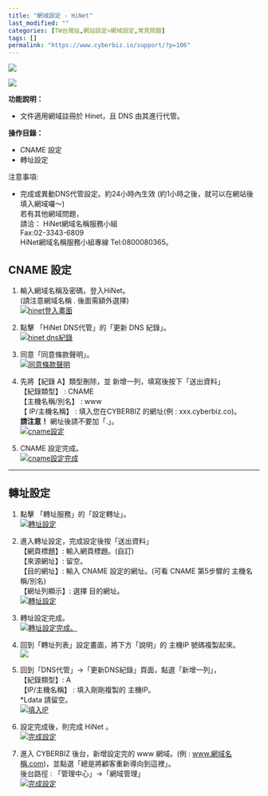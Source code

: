 ```yaml
---
title: "網域設定 - HiNet"
last_modified: ""
categories: [TW台灣站,網站設定>網域設定,常見問題]
tags: []
permalink: "https://www.cyberbiz.io/support/?p=106"
---
```


![](https://www.cyberbiz.io/support/wp-content/uploads/適用站別.png)

[![](https://www.cyberbiz.io/support/wp-content/uploads/台灣站.png)](https://www.cyberbiz.io/support/?page_id=2490)

**功能說明：**  

* 文件適用網域註冊於 Hinet，且 DNS 由其進行代管。 

**操作目錄：**

* CNAME 設定
* 轉址設定

注意事項:  

* 完成或異動DNS代管設定。約24小時內生效 (約1小時之後，就可以在網站後填入網域囉～)   
若有其他網域問題，  
請洽： HiNet網域名稱服務小組  
Fax:02-3343-6809  
HiNet網域名稱服務小組專線 Tel:0800080365。



## CNAME 設定

1. 輸入網域名稱及密碼，登入HiNet。  
(請注意網域名稱 . 後面需額外選擇)  
[![hinet登入畫面](https://www.cyberbiz.io/support/wp-content/uploads/網域設定-HiNet01.png)](https://www.cyberbiz.io/support/wp-content/uploads/網域設定-HiNet01.png)



2. 點擊 「HiNet DNS代管」的「更新 DNS 紀錄」。  
[![hinet dns紀錄](https://www.cyberbiz.io/support/wp-content/uploads/網域設定-HiNet02.png)](https://www.cyberbiz.io/support/wp-content/uploads/網域設定-HiNet02.png)



3. 同意「同意條款聲明」。  
[![同意條款聲明](https://www.cyberbiz.io/support/wp-content/uploads/網域設定-HiNet03.png)](https://www.cyberbiz.io/support/wp-content/uploads/網域設定-HiNet03.png)



4. 先將【紀錄 A】類型刪除，並 新增一列，填寫後按下「送出資料」  
【紀錄類型】 : CNAME  
【主機名稱/別名】 : www  
【 IP/主機名稱】 : 填入您在CYBERBIZ 的網址(例 : xxx.cyberbiz.co)。  
**請注意！** 網址後請不要加「.」。  
[![cname設定](https://www.cyberbiz.io/support/wp-content/uploads/網域設定-HiNet04.png)](https://www.cyberbiz.io/support/wp-content/uploads/網域設定-HiNet04.png)



5. CNAME 設定完成。  
[![cname設定完成](https://www.cyberbiz.io/support/wp-content/uploads/網域設定-HiNet05.png)](https://www.cyberbiz.io/support/wp-content/uploads/網域設定-HiNet05.png)





* * *

## 轉址設定

1. 點擊 「轉址服務」的「設定轉址」。   
[![轉址設定](https://www.cyberbiz.io/support/wp-content/uploads/網域設定-HiNet06.png)](https://www.cyberbiz.io/support/wp-content/uploads/網域設定-HiNet06.png)



2. 進入轉址設定，完成設定後按「送出資料」  
【網頁標題】: 輸入網頁標題。(自訂)  
【來源網址】: 留空。  
【目的網址】: 輸入 CNAME 設定的網址。(可看 CNAME 第5步驟的 主機名稱/別名)  
【網址列顯示】: 選擇 目的網址。  
[![轉址設定](https://www.cyberbiz.io/support/wp-content/uploads/網域設定-HiNet07.png)](https://www.cyberbiz.io/support/wp-content/uploads/網域設定-HiNet07.png)



3. 轉址設定完成。  
[![轉址設定完成。](https://www.cyberbiz.io/support/wp-content/uploads/網域設定-HiNet08.png)](https://www.cyberbiz.io/support/wp-content/uploads/網域設定-HiNet08.png)



4. 回到「轉址列表」設定畫面，將下方「說明」的 主機IP 號碼複製起來。  
[![](https://www.cyberbiz.io/support/wp-content/uploads/網域設定-HiNet09.png)](https://www.cyberbiz.io/support/wp-content/uploads/網域設定-HiNet09.png)



5. 回到「DNS代管」→「更新DNS紀錄」頁面，點選「新增一列」，  
【紀錄類型】: A  
【IP/主機名稱】 : 填入剛剛複製的 主機IP。  
*Ldata 請留空。   
[![填入IP](https://www.cyberbiz.io/support/wp-content/uploads/網域設定-HiNet10.png)](https://www.cyberbiz.io/support/wp-content/uploads/網域設定-HiNet10.png)



6. 設定完成後，則完成 HiNet 。   
[![完成設定](https://www.cyberbiz.io/support/wp-content/uploads/網域設定-HiNet11.png)](https://www.cyberbiz.io/support/wp-content/uploads/網域設定-HiNet11.png)



7. 進入 CYBERBIZ 後台，新增設定完的 www 網域。(例 : www.網域名稱.com)，並點選「總是將顧客重新導向到這裡」。  
後台路徑 : 「管理中心」→「網域管理」  
[![完成設定](https://www.cyberbiz.io/support/wp-content/uploads/網域設定-HiNet12.png)](https://www.cyberbiz.io/support/wp-content/uploads/網域設定-HiNet12.png)



